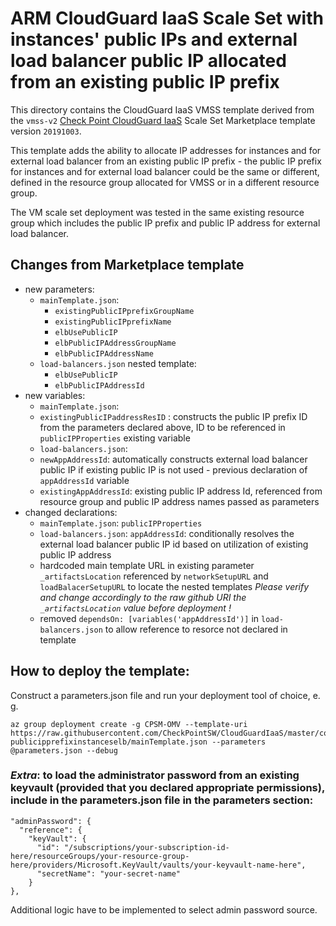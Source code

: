 # ARM CloudGuard IaaS Scale Set with instances' public IPs and external load balancer public IP allocated from an existing public IP prefix

This directory contains the CloudGuard IaaS VMSS template derived from the `vmss-v2` [Check Point CloudGuard IaaS](https://azuremarketplace.microsoft.com/en-us/marketplace/apps/checkpoint.vsec) Scale Set Marketplace template version `20191003`.

This template adds the ability to allocate IP addresses for instances and for external load balancer from an existing public IP prefix - the public IP prefix for instances and for external load balancer could be the same or different, defined in the resource group allocated for VMSS or in a different resource group.

The VM scale set deployment was tested in the same existing resource group which includes the public IP prefix and public IP address for external load balancer.

## Changes from Marketplace template
* new parameters:
  * `mainTemplate.json`:
    - `existingPublicIPprefixGroupName`
    - `existingPublicIPprefixName`
    - `elbUsePublicIP`
    - `elbPublicIPAddressGroupName`
    - `elbPublicIPAddressName`
  * `load-balancers.json` nested template:
	- `elbUsePublicIP`
    - `elbPublicIPAddressId`
* new variables:
  *  `mainTemplate.json`:
    - `existingPublicIPaddressResID` : constructs the public IP prefix ID from the parameters declared above, ID to be referenced in `publicIPProperties` existing variable
  *  `load-balancers.json`:
    - `newAppAddressId`: automatically constructs external load balancer public IP if existing public IP is not used - previous declaration of `appAddressId` variable
	- `existingAppAddressId`: existing public IP address Id, referenced from resource group and public IP address names passed as parameters
* changed declarations:
  - `mainTemplate.json`: `publicIPProperties`
  - `load-balancers.json`: `appAddressId`: conditionally resolves the external load balancer public IP id based on utilization of existing public IP address
  - hardcoded main template URL in existing parameter `_artifactsLocation` referenced by `networkSetupURL` and `loadBalacerSetupURL` to locate the nested templates
  *Please verify and change accordingly to the raw github URI the `_artifactsLocation` value before deployment !*
  - removed `dependsOn: [variables('appAddressId')]` in `load-balancers.json` to allow reference to resorce not declared in template

## How to deploy the template:

Construct a parameters.json file and run your deployment tool of choice, e. g.

```
az group deployment create -g CPSM-OMV --template-uri https://raw.githubusercontent.com/CheckPointSW/CloudGuardIaaS/master/contrib/azure/templates/vmss-publicipprefixinstanceselb/mainTemplate.json --parameters @parameters.json --debug
```

### *Extra*: to load the administrator password from an existing keyvault (provided that you declared appropriate permissions), include in the parameters.json file in the parameters section:
```
"adminPassword": {
  "reference": {
    "keyVault": {
      "id": "/subscriptions/your-subscription-id-here/resourceGroups/your-resource-group-here/providers/Microsoft.KeyVault/vaults/your-keyvault-name-here",
      "secretName": "your-secret-name"
    } 
},
```
Additional logic have to be implemented to select admin password source.